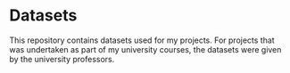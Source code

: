 # Datasets
This repository contains datasets used for my projects. For projects that was undertaken as part of my university courses, the datasets were given by the university professors.
